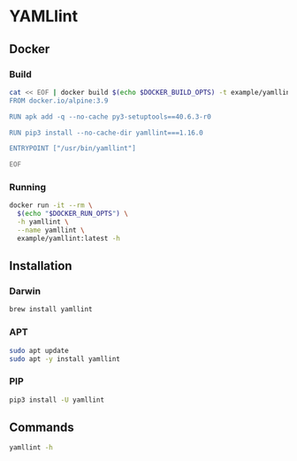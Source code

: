# YAMLlint

## Docker

### Build

```sh
cat << EOF | docker build $(echo $DOCKER_BUILD_OPTS) -t example/yamllint -
FROM docker.io/alpine:3.9

RUN apk add -q --no-cache py3-setuptools==40.6.3-r0

RUN pip3 install --no-cache-dir yamllint===1.16.0

ENTRYPOINT ["/usr/bin/yamllint"]

EOF
```

### Running

```sh
docker run -it --rm \
  $(echo "$DOCKER_RUN_OPTS") \
  -h yamllint \
  --name yamllint \
  example/yamllint:latest -h
```

## Installation

### Darwin

```sh
brew install yamllint
```

### APT

```sh
sudo apt update
sudo apt -y install yamllint
```

### PIP

```sh
pip3 install -U yamllint
```

## Commands

```sh
yamllint -h
```
